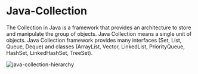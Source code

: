 # Java-Collection
The Collection in Java is a framework that provides an architecture to store and manipulate the group of objects.
Java Collection means a single unit of objects. Java Collection framework provides many interfaces (Set, List, Queue, Deque) and classes (ArrayList, Vector, LinkedList, PriorityQueue, HashSet, LinkedHashSet, TreeSet).


![java-collection-hierarchy](https://github.com/akshayaachu5169/Project9-Java-Collection/assets/112376913/0b1a9d7c-6d8a-49f0-bbed-fc7890bd2d84)
